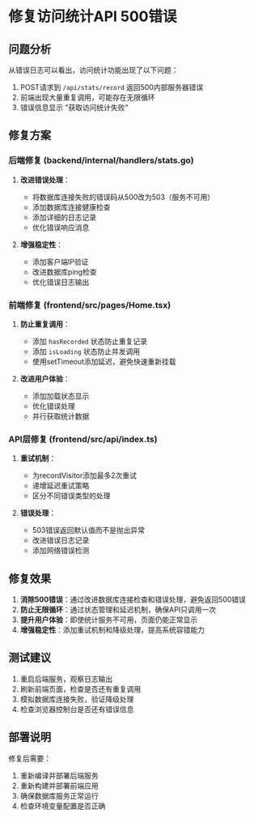 # 修复访问统计API 500错误

## 问题分析

从错误日志可以看出，访问统计功能出现了以下问题：
1. POST请求到 `/api/stats/record` 返回500内部服务器错误
2. 前端出现大量重复调用，可能存在无限循环
3. 错误信息显示 "获取访问统计失败"

## 修复方案

### 后端修复 (backend/internal/handlers/stats.go)

1. **改进错误处理**：
   - 将数据库连接失败的错误码从500改为503（服务不可用）
   - 添加数据库连接健康检查
   - 添加详细的日志记录
   - 优化错误响应消息

2. **增强稳定性**：
   - 添加客户端IP验证
   - 改进数据库ping检查
   - 优化错误日志输出

### 前端修复 (frontend/src/pages/Home.tsx)

1. **防止重复调用**：
   - 添加 `hasRecorded` 状态防止重复记录
   - 添加 `isLoading` 状态防止并发调用
   - 使用setTimeout添加延迟，避免快速重新挂载

2. **改进用户体验**：
   - 添加加载状态显示
   - 优化错误处理
   - 并行获取统计数据

### API层修复 (frontend/src/api/index.ts)

1. **重试机制**：
   - 为recordVisitor添加最多2次重试
   - 递增延迟重试策略
   - 区分不同错误类型的处理

2. **错误处理**：
   - 503错误返回默认值而不是抛出异常
   - 改进错误日志记录
   - 添加网络错误检测

## 修复效果

1. **消除500错误**：通过改进数据库连接检查和错误处理，避免返回500错误
2. **防止无限循环**：通过状态管理和延迟机制，确保API只调用一次
3. **提升用户体验**：即使统计服务不可用，页面仍能正常显示
4. **增强稳定性**：添加重试机制和降级处理，提高系统容错能力

## 测试建议

1. 重启后端服务，观察日志输出
2. 刷新前端页面，检查是否还有重复调用
3. 模拟数据库连接失败，验证降级处理
4. 检查浏览器控制台是否还有错误信息

## 部署说明

修复后需要：
1. 重新编译并部署后端服务
2. 重新构建并部署前端应用
3. 确保数据库服务正常运行
4. 检查环境变量配置是否正确